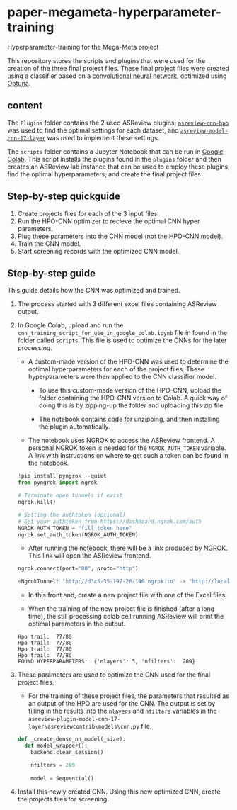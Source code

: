 # paper-megameta-hyperparameter-training
Hyperparameter-training for the Mega-Meta project

This repository stores the scripts and plugins that were used for the creation
of the three final project files. These final project files were created using a
classifier based on a [convolutional neural
network](https://github.com/JTeijema/asreview-plugin-model-cnn-17-layer),
optimized using [Optuna](https://github.com/optuna/optuna).

## content
The `Plugins` folder contains the 2 used ASReview plugins.
[`asreview-cnn-hpo`](https://github.com/BartJanBoverhof/asreview-cnn-hpo) was
used to find the optimal settings for each dataset, and
[`asreview-model-cnn-17-layer`](https://github.com/JTeijema/asreview-plugin-model-cnn-17-layer)
was used to implement these settings.

The `scripts` folder contains a Jupyter Notebook that can be run in [Google
Colab](https://colab.research.google.com/). This script installs the plugins
found in the `plugins` folder and then creates an ASReview lab instance that can
be used to employ these plugins, find the optimal hyperparameters, and create
the final project files.

## Step-by-step quickguide
1. Create projects files for each of the 3 input files.
2. Run the HPO-CNN optimizer to recieve the optimal CNN hyper parameters.
3. Plug these parameters into the CNN model (not the HPO-CNN model).
4. Train the CNN model.
5. Start screening records with the optimized CNN model.

## Step-by-step guide
This guide details how the CNN was optimized and trained.

1. The process started with 3 different excel files containing ASReview output. 


2. In Google Colab, upload and run the
   `cnn_training_script_for_use_in_google_colab.ipynb` file in found in the
   folder called `scripts`. This file is used to optimize the CNNs for the later
   processing.

    - A custom-made version of the HPO-CNN was used to determine the optimal
      hyperparameters for each of the project files. These hyperparameters were
      then applied to the CNN classifier model. 

        - To use this custom-made version of the HPO-CNN, upload the folder
          containing the HPO-CNN version to Colab. A quick way of doing this is
          by zipping-up the folder and uploading this zip file. 

        - The notebook contains code for unzipping, and then installing the
          plugin automatically. 

    - The notebook uses NGROK to access the ASReview frontend. A personal NGROK
      token is needed for the `NGROK_AUTH_TOKEN` variable. A link with
      instructions on where to get such a token can be found in the notebook.

    ```python
    !pip install pyngrok --quiet
    from pyngrok import ngrok

    # Terminate open tunnels if exist
    ngrok.kill()

    # Setting the authtoken (optional)
    # Get your authtoken from https://dashboard.ngrok.com/auth
    NGROK_AUTH_TOKEN = "fill token here"
    ngrok.set_auth_token(NGROK_AUTH_TOKEN)
    ```

    - After running the notebook, there will be a link produced by NGROK. This
      link will open the ASReview frontend.  

    ```python
    ngrok.connect(port="80", proto="http")

    <NgrokTunnel: "http://d3c5-35-197-26-146.ngrok.io" -> "http://localhost:80">
    ```

    - In this front end, create a new project file with one of the Excel files.

    - When the training of the new project file is finished (after a long time),
      the still processing colab cell running ASReview will print the optimal
      parameters in the output.  

    ```
    Hpo trail:  77/80
    Hpo trail:  77/80
    Hpo trail:  77/80
    Hpo trail:  77/80
    FOUND HYPERPARAMETERS:  {'nlayers': 3, 'nfilters':  209}
    ```

3. These parameters are used to optimize the CNN used for the final project
   files. 

    - For the training of these project files, the parameters that resulted as
      an output of the HPO are used for the CNN. The output is set by filling in
      the results into the `nlayers` and `nfilters` variables in the
      `asreview-plugin-model-cnn-17-layer\asreviewcontrib\models\cnn.py` file. 

    ```python
    def _create_dense_nn_model(_size):
      def model_wrapper():
        backend.clear_session()

        nfilters = 209
        
        model = Sequential()
    ```

4. Install this newly created CNN. Using this new optimized CNN, create the
   projects files for screening.


